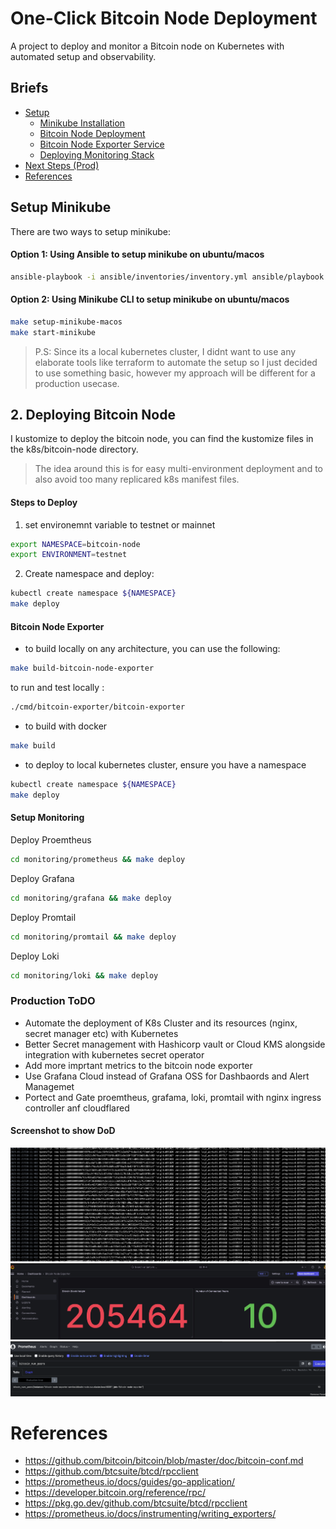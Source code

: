 # One-Click Bitcoin Node Deployment

A project to deploy and monitor a Bitcoin node on Kubernetes with automated setup and observability.

## Briefs
- [Setup](#setup)
  - [Minikube Installation](#minikube-installation)
  - [Bitcoin Node Deployment](#bitcoin-node-deployment)
  - [Bitcoin Node Exporter Service](#bitcoin-node-exporter)
  - [Deploying Monitoring Stack](#monitoring-stack)
- [Next Steps (Prod)](#production-considerations)
- [References](#references)

##  Setup Minikube
There are two ways to setup minikube:

#### Option 1: Using Ansible to setup minikube on ubuntu/macos
```bash
ansible-playbook -i ansible/inventories/inventory.yml ansible/playbook.yml
```

#### Option 2: Using Minikube CLI to setup minikube on ubuntu/macos
```bash
make setup-minikube-macos
make start-minikube
```

> P.S: Since its a local kubernetes cluster, I didnt want to use any elaborate tools like terraform to automate the setup so I just decided to use something basic, however my approach will be different for a production usecase.

## 2. Deploying Bitcoin Node
I kustomize to deploy the bitcoin node, you can find the kustomize files in the k8s/bitcoin-node directory.

> The idea around this is for easy multi-environment deployment and to also avoid too many replicared k8s manifest files.

#### Steps to Deploy
1. set environemnt variable to testnet or mainnet

```bash
export NAMESPACE=bitcoin-node
export ENVIRONMENT=testnet  
```
2. Create namespace and deploy:

```bash
kubectl create namespace ${NAMESPACE}
make deploy
```

#### Bitcoin Node Exporter
- to build locally on any architecture, you can use the following:

```bash
make build-bitcoin-node-exporter
```

to run and test locally
:
```bash
./cmd/bitcoin-exporter/bitcoin-exporter
```
- to build with docker
```bash
make build
```

- to deploy to local kubernetes cluster, ensure you have a namespace 

```bash
kubectl create namespace ${NAMESPACE}
make deploy
```

#### Setup Monitoring
Deploy Proemtheus

```bash
cd monitoring/prometheus && make deploy
```
Deploy Grafana

```bash
cd monitoring/grafana && make deploy
```

Deploy Promtail

```bash
cd monitoring/promtail && make deploy
```

Deploy Loki

```bash
cd monitoring/loki && make deploy
```

### Production ToDO
- Automate the deployment of K8s Cluster and its resources (nginx, secret manager etc) with Kubernetes
- Better Secret management with Hashicorp vault or Cloud KMS alongside integration with kubernetes secret operator
- Add more imprtant metrics to the bitcoin node exporter
- Use Grafana Cloud instead of Grafana OSS for Dashbaords and Alert Managemet
- Portect and Gate proemtheus, grafama, loki, promtail with nginx ingress controller anf cloudflared



#### Screenshot to show DoD

![Bitcoin Node Synching](./screenshots/bitcoin_node_synching.png)
![Grafana Dashboard](./screenshots/grafana_dashboard.png)
![Prometheus Dashboard](./screenshots/prometheus_working.png)

# References
- https://github.com/bitcoin/bitcoin/blob/master/doc/bitcoin-conf.md
- https://github.com/btcsuite/btcd/rpcclient
- https://prometheus.io/docs/guides/go-application/
- https://developer.bitcoin.org/reference/rpc/
- https://pkg.go.dev/github.com/btcsuite/btcd/rpcclient
- https://prometheus.io/docs/instrumenting/writing_exporters/
